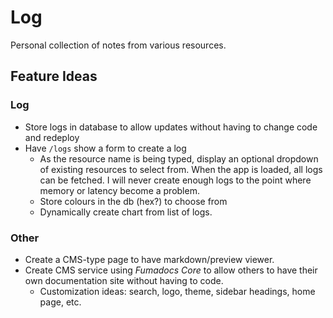# Log

Personal collection of notes from various resources.

## Feature Ideas

### Log

- Store logs in database to allow updates without having to change code and redeploy
- Have `/logs` show a form to create a log
  - As the resource name is being typed, display an optional dropdown of existing resources to select from. When the app is loaded, all logs can be fetched. I will never create enough logs to the point where memory or latency become a problem.
  - Store colours in the db (hex?) to choose from
  - Dynamically create chart from list of logs.

### Other

- Create a CMS-type page to have markdown/preview viewer.
- Create CMS service using _Fumadocs Core_ to allow others to have their own documentation site without having to code.
  - Customization ideas: search, logo, theme, sidebar headings, home page, etc.
